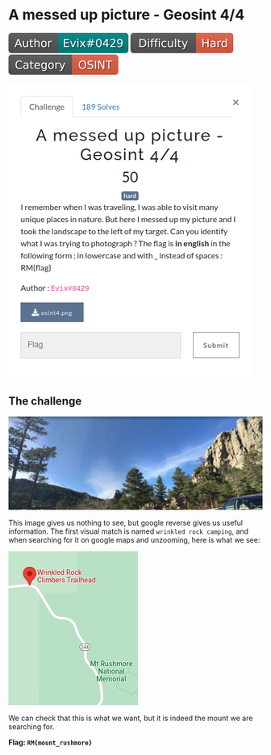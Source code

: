 # A messed up picture - Geosint 4/4

![](./img/author-evix.svg) ![](./img/difficulty-hard.svg) ![](./img/category.svg)

![](./img/messedup-desc.png)

## The challenge

![](./img/messedup-1.png)

This image gives us nothing to see, but google reverse gives us useful information. The first visual match is named `wrinkled rock camping`, and when searching for it on google maps and unzooming, here is what we see:

![](./img/messedup-2.png)

We can check that this is what we want, but it is indeed the mount we are searching for.

**Flag: `RM{mount_rushmore}`**
